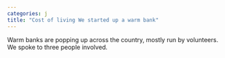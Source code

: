 ```yaml
---
categories: j
title: "Cost of living We started up a warm bank"
---
```

Warm banks are popping up across the country, mostly run by volunteers. We spoke to three people involved.